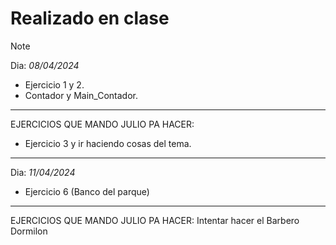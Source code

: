 # Realizado en clase

>[!NOTE]
> Dia: *_08/04/2024_* 
> - Ejercicio 1 y 2.
> - Contador y Main_Contador.
> ----------
> EJERCICIOS QUE MANDO JULIO PA HACER:
>  - Ejercicio 3 y ir haciendo cosas del tema.
> ----------
> Dia: *_11/04/2024_* 
> - Ejercicio 6 (Banco del parque)
> ----------
> EJERCICIOS QUE MANDO JULIO PA HACER:
> Intentar hacer el Barbero Dormilon